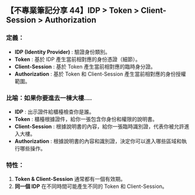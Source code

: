 ## 【不專業筆記分享 44】IDP > Token > Client-Session > Authorization

### 定義：
- **IDP (Identity Provider)** : 驗證身份類別。
- **Token** : 基於 IDP 產生當前相對應的身份憑證（細節）。
- **Client-Session** : 基於 Token 產生當前相對應的臨時身分證。
- **Authorization** : 基於 Token 和 Client-Session 產生當前相對應的身份授權範圍。

### 比喻：如果你要進去一棟大樓....
- **IDP** : 出示證件給櫃檯檢查你是誰。
- **Token** : 櫃檯根據證件，給你一張包含你身份和權限的說明書。
- **Client-Session** : 根據說明書的內容，給你一張臨時識別證，代表你被允許進入大樓。
- **Authorization** : 根據說明書的內容和識別證，決定你可以進入哪些區域和執行哪些操作。

### 特性：
1. **Token & Client-Session** 通常都有一個有效期。
2. **同一個 IDP** 在不同時間可能產生不同的 Token 和 Client-Session。